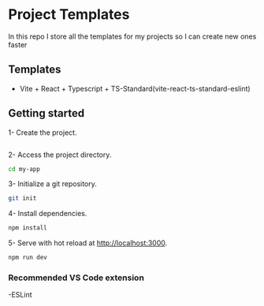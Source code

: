 # Project Templates

In this repo I store all the templates for my projects so I can create new ones faster

## Templates

- Vite + React + Typescript + TS-Standard(vite-react-ts-standard-eslint)

## Getting started

1- Create the project.
  
```bashnpx degit slinerodev/project-templates/[TEMPLATE_NAME] my-app
```

2- Access the project directory.

```bash
cd my-app
```

3- Initialize a git repository.

```bash
git init
```

4- Install dependencies.

```bash
npm install
```

5- Serve with hot reload at <http://localhost:3000>.

```bash
npm run dev 
```

### Recommended VS Code extension  

-ESLint
